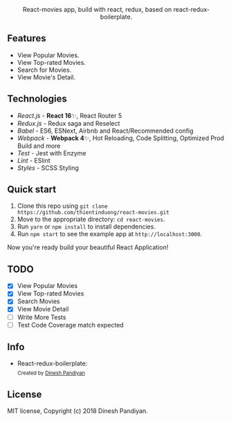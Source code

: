 <div align="center">React-movies app, build with react, redux, based on react-redux-boilerplate.</div>

## Features
- View Popular Movies.
- View Top-rated Movies.
- Search for Movies.
- View Movie's Detail.

## Technologies

- _React.js_ - **React 16**✨, React Router 5
- _Redux.js_ - Redux saga and Reselect
- _Babel_ - ES6, ESNext, Airbnb and React/Recommended config
- _Webpack_ - **Webpack 4**✨, Hot Reloading, Code Splitting, Optimized Prod Build and more
- _Test_ - Jest with Enzyme
- _Lint_ - ESlint
- _Styles_ - SCSS Styling

## Quick start

1. Clone this repo using `git clone https://github.com/thientinduong/react-movies.git`
2. Move to the appropriate directory: `cd react-movies`.<br />
3. Run `yarn` or `npm install` to install dependencies.<br />
4. Run `npm start` to see the example app at `http://localhost:3000`.

Now you're ready build your beautiful React Application!

## TODO
- [x] View Popular Movies
- [x] View Top-rated Movies
- [x] Search Movies
- [x] View Movie Detail
- [ ] Write More Tests
- [ ] Test Code Coverage match expected

## Info

- React-redux-boilerplate: <br/>
<sub>Created by <a href="https://twitter.com/flexdinesh">Dinesh Pandiyan</a></sub>

## License

MIT license, Copyright (c) 2018 Dinesh Pandiyan.
